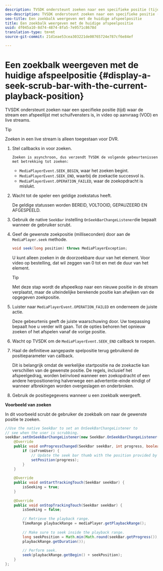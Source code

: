 ```yaml
---
description: TVSDK ondersteunt zoeken naar een specifieke positie (tijd) waar de stream een afspeellijst met schuifvensters is, in video op aanvraag (VOD) en live streams.
seo-description: TVSDK ondersteunt zoeken naar een specifieke positie (tijd) waar de stream een afspeellijst met schuifvensters is, in video op aanvraag (VOD) en live streams.
seo-title: Een zoekbalk weergeven met de huidige afspeelpositie
title: Een zoekbalk weergeven met de huidige afspeelpositie
uuid: df045a10-8d74-4874-8fa5-7e9571c8678d
translation-type: tm+mt
source-git-commit: 21d1eae53cea303221de00765724e787cf6e84ef

---
```



# Een zoekbalk weergeven met de huidige afspeelpositie {#display-a-seek-scrub-bar-with-the-current-playback-position}

TVSDK ondersteunt zoeken naar een specifieke positie (tijd) waar de stream een afspeellijst met schuifvensters is, in video op aanvraag (VOD) en live streams.

>[!TIP]
>
>Zoeken in een live stream is alleen toegestaan voor DVR.

1. Stel callbacks in voor zoeken.

       Zoeken is asynchroon, dus verzendt TVSDK de volgende gebeurtenissen met betrekking tot zoeken:
   
   * `MediaPlayerEvent.SEEK_BEGIN`, waar het zoeken begint.
   * `MediaPlayerEvent.SEEK_END`, waarbij de zoekactie succesvol is.
   * `MediaPlayerEvent.OPERATION_FAILED`, waar de zoekopdracht is mislukt.

1. Wacht tot de speler een geldige zoekstatus heeft.

   De geldige statussen worden BEREID, VOLTOOID, GEPAUZEERD EN AFGESPEELD.
1. Gebruik de native `SeekBar` instelling `OnSeekBarChangeListener`die bepaalt wanneer de gebruiker scrubt.
1. Geef de gewenste zoekpositie (milliseconden) door aan de `MediaPlayer.seek` methode.

   ```java
   void seek(long position) throws MediaPlayerException;
   ```

   U kunt alleen zoeken in de doorzoekbare duur van het element. Voor video op bestelling, dat wil zeggen van 0 tot en met de duur van het element.

   >[!TIP]
   >
   >Met deze stap wordt de afspeelkop naar een nieuwe positie in de stream verplaatst, maar de uiteindelijke berekende positie kan afwijken van de opgegeven zoekpositie.

1. Luister naar `MediaPlayerEvent.OPERATION_FAILED` en onderneem de juiste actie.

   Deze gebeurtenis geeft de juiste waarschuwing door. Uw toepassing bepaalt hoe u verder wilt gaan. Tot de opties behoren het opnieuw zoeken of het afspelen vanaf de vorige positie.

1. Wacht op TVSDK om de `MediaPlayerEvent.SEEK_END` callback te roepen.
1. Haal de definitieve aangepaste spelpositie terug gebruikend de positieparameter van callback.

   Dit is belangrijk omdat de werkelijke startpositie na de zoekactie kan verschillen van de gewenste positie. De regels, inclusief het afspeelgedrag, worden beïnvloed wanneer een zoekopdracht of een andere herpositionering halverwege een advertentie-einde eindigt of wanneer afbrekingen worden overgeslagen en onderbroken.

1. Gebruik de positiegegevens wanneer u een zoekbalk weergeeft.

<!--<a id="example_EEB73818260C43C8B5AE12BA68548AB7"></a>-->

**Voorbeeld van zoeken**

In dit voorbeeld scrubt de gebruiker de zoekbalk om naar de gewenste positie te zoeken.

```java
//Use the native SeekBar to set an OnSeekBarChangeListener to 
// see when the user is scrubbing. 
seekBar.setOnSeekBarChangeListener(new SeekBar.OnSeekBarChangeListener() { 
    @Override 
    public void onProgressChanged(SeekBar seekBar, int progress, boolean isFromUser) { 
        if (isFromUser) { 
            // Update the seek bar thumb with the position provided by the user. 
            setPosition(progress); 
        } 
    } 
 
    @Override 
    public void onStartTrackingTouch(SeekBar seekBar) { 
        isSeeking = true; 
    } 
 
    @Override 
    public void onStopTrackingTouch(SeekBar seekBar) { 
        isSeeking = false; 
 
        // Retrieve the playback range. 
        TimeRange playbackRange = mediaPlayer.getPlaybackRange(); 
 
        // Make sure to seek inside the playback range. 
        long seekPosition = Math.min(Math.round(seekBar.getProgress()), 
        playbackRange.getDuration()); 
     
        // Perform seek. 
        seek(playbackRange.getBegin() + seekPosition); 
    } 
}; 
```

